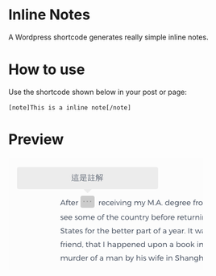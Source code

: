 # Inline Notes
A Wordpress shortcode generates really simple inline notes.

# How to use
Use the shortcode shown below in your post or page:
```
[note]This is a inline note[/note]
```

# Preview
![preview](https://raw.githubusercontent.com/meisheep/wordpress-inline-notes/master/preview.png)